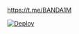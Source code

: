 https://t.me/BANDA1M

[![Deploy](https://www.herokucdn.com/deploy/button.svg)](https://heroku.com/deploy?template=https://github.com/rno2132/alazizy)
